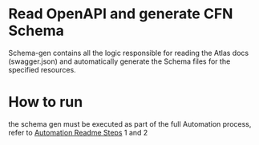 # Read OpenAPI and generate CFN Schema

Schema-gen contains all the logic responsible for reading the Atlas docs (swagger.json)
and automatically generate the Schema files for the specified resources.

# How to run

the schema gen must be executed as part of the full Automation process,
refer to [Automation Readme Steps](../README.md) 1 and 2

